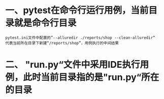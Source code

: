 # 一、pytest在命令行运行用例，当前目录就是命令行目录
    pytest.ini文件中配置的”--alluredir ./reports/shop --clean-alluredir“
    代表当前所在目录下新建“/reports/shop”，用例执行的中间结果
# 二、 "run.py“文件中采用IDE执行用例，此时当前目录指的是"run.py“所在的目录